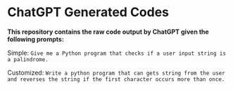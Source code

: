 # ChatGPT Generated Codes

**This repository contains the raw code output by ChatGPT given the following prompts:**


Simple:
`Give me a Python program that checks if a user input string is a palindrome.`

Customized:
`Write a python program that can gets string from the user and reverses the string if the first character occurs more than once.`
